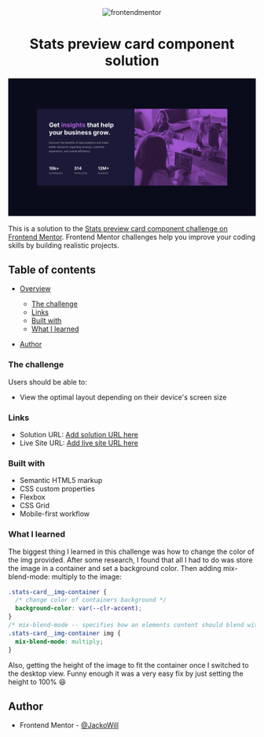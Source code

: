 <div align="center">
<img src="https://www.frontendmentor.io/static/images/logo-mobile.svg"  
alt="frontendmentor" width="80">

# Stats preview card component solution

<img src="/assets/design/desktop-design.jpg">
</div>

This is a solution to the [Stats preview card component challenge on Frontend Mentor](https://www.frontendmentor.io/challenges/stats-preview-card-component-8JqbgoU62). Frontend Mentor challenges help you improve your coding skills by building realistic projects.
<br>

## Table of contents

- [Overview](#overview)

  - [The challenge](#the-challenge)
  - [Links](#links)
  - [Built with](#built-with)
  - [What I learned](#what-i-learned)

- [Author](#author)

### The challenge

Users should be able to:

- View the optimal layout depending on their device's screen size

### Links

- Solution URL: [Add solution URL here](https://your-solution-url.com)
- Live Site URL: [Add live site URL here](https://your-live-site-url.com)

### Built with

- Semantic HTML5 markup
- CSS custom properties
- Flexbox
- CSS Grid
- Mobile-first workflow

### What I learned

The biggest thing I learned in this challenge was how to change the color of the img provided. After some research, I found that all I had to do was store the image in a container and set a background color. Then adding mix-blend-mode: multiply to the image:

```css
.stats-card__img-container {
  /* change color of containers background */
  background-color: var(--clr-accent);
}
/* mix-blend-mode -- specifies how an elements content should blend with its direct parent background */
.stats-card__img-container img {
  mix-blend-mode: multiply;
}
```

Also, getting the height of the image to fit the container once I switched to the desktop view. Funny enough it was a very easy fix by just setting the height to 100% 😆

## Author

- Frontend Mentor - [@JackoWill](https://www.frontendmentor.io/profile/JackoWill)
